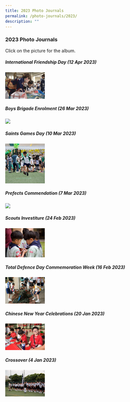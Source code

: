```yaml
---
title: 2023 Photo Journals
permalink: /photo-journals/2023/
description: ""
---
```

### 2023 Photo Journals

Click on the picture for the album.

#####  International Friendship Day (12 Apr 2023)

<p><a href="https://photos.app.goo.gl/uH9sZxpyvZ9forj48"><img style="width:25%" src="/images/Photo%20Journal%202023/ifd%202023.jpg"></a></p>


#####  Boys Brigade Enrolment (26 Mar 2023)

<p><a href="https://photos.app.goo.gl/Vh3sN9KesHWYiCVX7"><img style="width:25%" src="/images/Photo%20Journal%202023/bb%20enrollment%202023.JPG"></a></p>




#####  Saints Games Day (10 Mar 2023)

<p><a href="https://photos.app.goo.gl/BcjowCFzCgagz3jSA"><img style="width:25%" src="/images/Photo%20Journal%202023/games%20day%202023.jpg"></a></p>


#####  Prefects Commendation (7 Mar 2023)

<p><a href="https://photos.app.goo.gl/s7cwW1NMgL4hPXos5"><img style="width:25%" src="/images/Photo%20Journal%202023/prefect%20commendation%20.JPG"></a></p>



#####  Scouts Investiture (24 Feb 2023)

<p><a href="https://photos.app.goo.gl/578TUTUyLQE9rwdv9"><img style="width:25%" src="/images/Photo%20Journal%202023/scouts%202023.jpg"></a></p>

#####  Total Defence Day Commemoration Week (16 Feb 2023)

<p><a href="https://photos.app.goo.gl/6gN44Ee7LpqiMc4o9"><img style="width:25%" src="/images/Photo%20Journal%202023/tdf%202023.jpg"></a></p>



##### Chinese New Year Celebrations&nbsp;(20 Jan 2023)

<p><a href="https://photos.app.goo.gl/3fZa4kMkDiFdZLjL9"><img style="width:25%" src="/images/Photo%20Journal%202023/cny%202023.jpg"></a></p>


##### Crossover (4 Jan 2023)

<p><a href="https://photos.app.goo.gl/SHRoRJbAREatk5Hk9"><img style="width:25%" src="/images/Photo%20Journal%202023/crossover%202023.jpg"></a></p>